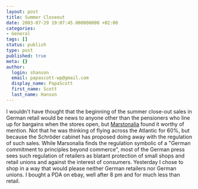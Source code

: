 ```yaml
---
layout: post
title: Summer Closeout
date: 2003-07-29 19:07:45.000000000 +02:00
categories:
- General
tags: []
status: publish
type: post
published: true
meta: {}
author:
  login: shanson
  email: papascott-wp@gmail.com
  display_name: PapaScott
  first_name: Scott
  last_name: Hanson
---
```

<p>I wouldn't have thought that the beginning of the summer close-out sales in German retail would be news to anyone other than the pensioners who line up   for bargains when the stores open, but <a title="Marstonalia: German gov't ditches rules on 'end of season sales'" href="http://marston.blogspot.com/2003_07_27_marston_archive.html#105942176186118863">Marstonalia</a> found it worthy of mention. Not that he was thinking of flying across the Atlantic for 60%, but because the Schröder cabinet has proposed doing away with the regulation of such sales. While Marsonalia finds the regulation symbolic of a "German commitment to principles beyond commerce", most of the German press sees such regulation of retailers as blatant protection of small shops and retail unions and against the interest of consumers. Yesterday I chose to shop in a way that would please neither German retailers nor German unions. I bought a PDA on ebay, well after 8 pm and for much less than retail.</p>
